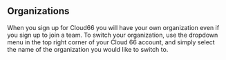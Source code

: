 <!-- usedin: [ _general/account] - post: -->

## Organizations

When you sign up for Cloud66 you will have your own organization even if you sign up to join a team. To switch your organization, use the dropdown menu in the top right corner of your Cloud 66 account, and simply select the name of the organization you would like to switch to.




